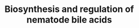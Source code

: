 ---
annotations:
- type: Pathway Ontology
  value: bile acid biosynthetic pathway
authors:
- Anwesha
- MaintBot
- Christine Chichester
- Egonw
- AlexanderPico
description: ''
last-edited: 2019-08-16
organisms:
- Caenorhabditis elegans
redirect_from:
- /index.php/Pathway:WP2293
- /instance/WP2293
schema-jsonld:
- '@context': https://schema.org/
  '@id': https://wikipathways.github.io/pathways/WP2293.html
  '@type': Dataset
  creator:
    '@type': Organization
    name: WikiPathways
  description: ''
  keywords:
  - 7-Dehydrocholesterol
  - Cholesterol
  - Dafachronic acid
  - Lathosterone
  - DAF-36
  - Lathosterol
  - Δ7-Dafachronic Acid
  - HSD-1
  - EMB-8
  - DAF-9
  - Cholestenone
  - Δ4-Dafachronic Acid
  - DHS-16
  license: CC0
  name: Biosynthesis and regulation of nematode bile acids
seo: CreativeWork
title: Biosynthesis and regulation of nematode bile acids
wpid: WP2293
---